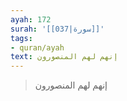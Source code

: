 ```yaml
---
ayah: 172
surah: '[[037|سورة]]'
tags:
- quran/ayah
text: إنهم لهم المنصورون
---
```

> إنهم لهم المنصورون
